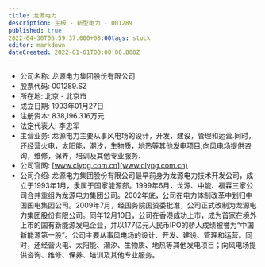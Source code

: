 ```yaml
---
title: 龙源电力
description: 主板 - 新型电力 - 001289
published: true
2022-04-30T06:59:37.000+08:00tags: stock
editor: markdown
dateCreated: 2022-01-01T00:00:00.000Z
---
```


- 公司名称: 龙源电力集团股份有限公司
- 股票代码: 001289.SZ
- 所在地: 北京 - 北京市
- 成立日期: 1993年01月27日
- 注册资本: 838,196.316万元
- 法定代表人: 李忠军
- 主营业务: 龙源电力主要从事风电场的设计，开发，建设，管理和运营.同时，还经营火电，太阳能，潮汐，生物质，地热等其他发电项目;向风电场提供咨询，维修，保养，培训及其他专业服务.
- 公司官网: [www.clypg.com.cn](www.clypg.com.cn)
- 公司介绍: 龙源电力集团股份有限公司最早前身为龙源电力技术开发公司，成立于1993年1月，隶属于国家能源部。1999年6月，龙源、中能、福霖三家公司合并重组为龙源电力集团公司。2002年底，公司在电力体制改革中划归中国国电集团公司。2009年7月，经国务院国资委批准，公司正式改制为龙源电力集团股份有限公司。同年12月10日，公司在香港成功上市，成为首家在境外上市的国有新能源发电企业，并以177亿元人民币IPO的骄人成绩被誉为“中国新能源第一股”。公司主要从事风电场的设计、开发、建设、管理和运营。同时，还经营火电、太阳能、潮汐、生物质、地热等其他发电项目；向风电场提供咨询、维修、保养、培训及其他专业服务。


